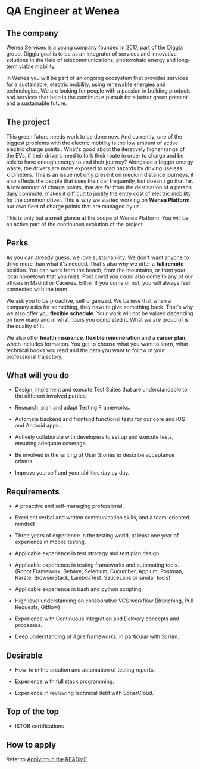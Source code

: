 # QA Engineer at Wenea

## The company

Wenea Services is a young company founded in 2017, part of the
Diggia group. Diggia goal is to be as an integrator of services 
and innovative solutions in the field of telecommunications, 
photovoltaic energy and long-term viable mobility.

In Wenea you will be part of an ongoing ecosystem that provides
services for a sustainable, electric mobility,
using renewable energies and technologies.
We are looking for people with a passion in building products and services
that help in the continuous pursuit for a better green present and a 
sustainable future.

## The project

This green future needs work to be done now. And currently, one of
the biggest problems with the electric mobility is the low amount of
active electric charge points . What's good about the iteratively
higher range of the EVs, if their drivers need to fork their route in
order to charge and be able to have enough energy to end their
journey? Alongside a bigger energy waste, the drivers are more
exposed to road hazards by driving useless kilometers. This is an
issue not only present on medium distance journeys, it also affects
the people that uses their car frequently, but doesn't go that far. A
low amount of charge points, that are far from the destination of a
person daily commute, makes it difficult to justify the entry cost of
electric mobility for the common driver. This is why we started
working on **Wenea Platform**, our own fleet of charge
points that are managed by us.

This is only but a small glance at the scope of Wenea Platform.
You will be an active part of the continuous evolution of the
project.

## Perks

As you can already guess, we love sustainability. We don't want
anyone to drive more than what it's needed. That's also why we offer
a **full remote** position. You can work from the beach, from the mountains, 
or from your local hometown that you miss. Post covid you could also come to
any of our offices in Madrid or Cáceres. Either if you come or not, you will
always feel connected with the team.

We ask you to be proactive, self organized. We believe that when a
company asks for something, they have to give something back. That's
why we also offer you **flexible schedule**. Your work
will not be valued depending on how many and in what hours you
completed it. What we are proud of is the quality of it.

We also offer **health insurance**, **flexible
remuneration** and a **career plan**, which
includes formation. You get to choose what you want to learn, what
technical books you read and the path you want to follow in your
professional trajectory.

## What will you do

- Design, implement and execute Test Suites that are understandable to the different involved parties.

- Research, plan and adapt Testing Frameworks.

- Automate backend and frontend functional tests for our core and iOS and Android apps.

- Actively collaborate with developers to set up and execute tests, ensuring adequate coverage.

- Be involved in the writing of User Stories to describe acceptance criteria.

- Improve yourself and your abilities day by day.


## Requirements

- A proactive and self-managing professional.
  
- Excellent verbal and written communication skills, and a team-oriented mindset

-	Three years of experience in the testing world, at least one year of experience in mobile testing.

-	Applicable experience in test strategy and test plan design 

-	Applicable experience in testing frameworks and automating tools. (Robot Framework, Behave, Selenium, Cucumber, Appium, Postman, Karate, BrowserStack, LambdaTest. SauceLabs or similar tools)

-	Applicable experience in bash and python scripting.

-	High level understanding on collaborative VCS workflow (Branching, Pull Requests, Gitflow)

-	Experience with Continuous Integration and Delivery concepts and processes.

-	Deep understanding of Agile frameworks, in particular with Scrum.


## Desirable

-	How-to in the creation and automation of testing reports.

-	Experience with full stack programming.

-	Experience in reviewing technical debt with SonarCloud.


## Top of the top

-	ISTQB certifications

## How to apply

Refer to [Applying in the README](README.md#Applying).

